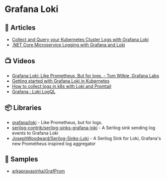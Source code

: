 # Grafana Loki

## 📕 Articles
- [Collect and Query your Kubernetes Cluster Logs with Grafana Loki](https://www.programmingwithwolfgang.com/collect-and-query-kubernetes-logs-with-grafana-loki)
- [.NET Core Microservice Logging with Grafana and Loki](https://medium.com/c-sharp-progarmming/net-core-microservice-logging-with-grafana-and-loki-92cd2783ed88)

## 📺 Videos
- [Grafana Loki: Like Prometheus, But for logs. - Tom Wilkie, Grafana Labs](https://www.youtube.com/watch?v=CQiawXlgabQ)
- [Getting started with Grafana Loki in Kubernetes](https://www.youtube.com/watch?v=UM8NiQLZ4K0)
- [How to collect logs in k8s with Loki and Promtail](https://www.youtube.com/watch?v=XHexyDqa_S0)
- [Grafana : Loki LogQL](https://www.youtube.com/watch?v=HDpE9v1Syz8)

## 📦 Libraries
- [grafana/loki](https://github.com/grafana/loki) - Like Prometheus, but for logs.
- [serilog-contrib/serilog-sinks-grafana-loki](https://github.com/serilog-contrib/serilog-sinks-grafana-loki) - A Serilog sink sending log events to Grafana Loki
- [JosephWoodward/Serilog-Sinks-Loki](https://github.com/JosephWoodward/Serilog-Sinks-Loki) - A Serilog Sink for Loki, Grafana's new Prometheus inspired log aggregator

## 🚀 Samples 
- [arkapravasinha/GrafProm](https://github.com/arkapravasinha/GrafProm)